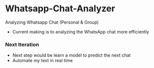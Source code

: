 # Whatsapp-Chat-Analyzer
Analyzing Whatsapp Chat (Personal &amp; Group)

* Current making is to analyzing the WhatsApp chat more efficiently

### Next Iteration

* Next step would be learn a model to predict the next chat 
* Automate my text in real time
